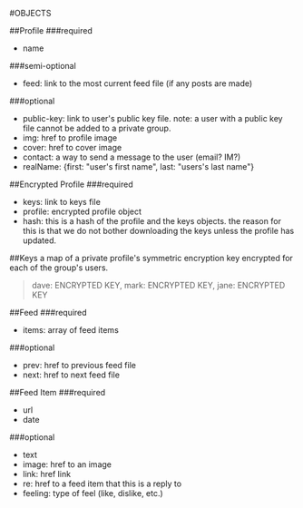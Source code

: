 #OBJECTS

##Profile
###required
- name

###semi-optional
- feed: link to the most current feed file (if any posts are made)

###optional
- public-key: link to user's public key file. note: a user with a public key file cannot be added to a private group.
- img: href to profile image
- cover: href to cover image
- contact: a way to send a message to the user (email? IM?)
- realName: {first: "user's first name", last: "users's last name"}

##Encrypted Profile
###required
- keys: link to keys file
- profile: encrypted profile object
- hash: this is a hash of the profile and the keys objects. the reason for this is that we do not bother downloading the keys unless the profile has updated.

##Keys
a map of a private profile's symmetric encryption key encrypted for each of the group's users.
   > dave: ENCRYPTED KEY, mark: ENCRYPTED KEY, jane: ENCRYPTED KEY

##Feed
###required
- items: array of feed items

###optional
- prev: href to previous feed file
- next: href to next feed file

##Feed Item
###required
- url
- date

###optional
- text
- image: href to an image
- link: href link
- re: href to a feed item that this is a reply to
- feeling: type of feel (like, dislike, etc.)